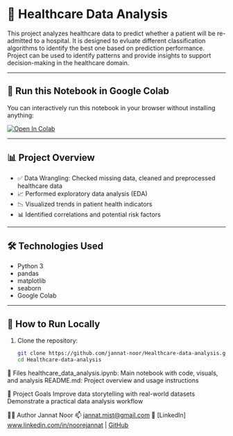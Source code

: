 # 🏥 Healthcare Data Analysis

This project analyzes healthcare data to predict whether a patient will be re-admitted to a hospital. It is designed to evluate different classification algorithms to identify the best one based on prediction performance. 
Project can be used to identify patterns and provide insights to support decision-making in the healthcare domain.

---

## 🚀 Run this Notebook in Google Colab

You can interactively run this notebook in your browser without installing anything:

[![Open In Colab](https://colab.research.google.com/assets/colab-badge.svg)](https://colab.research.google.com/github/jannat-noor/Healthcare-data-analysis/blob/main/Healthcare_data_End_to_End_Classification.ipynb)

---

## 📊 Project Overview

- ✅ Data Wrangling: Checked missing data, cleaned and preprocessed healthcare data
- 📈 Performed exploratory data analysis (EDA)
- 📉 Visualized trends in patient health indicators
- 📊 Identified correlations and potential risk factors

---

## 🛠️ Technologies Used

- Python 3
- pandas
- matplotlib
- seaborn
- Google Colab

---

## 🧪 How to Run Locally

1. Clone the repository:
   ```bash
   git clone https://github.com/jannat-noor/Healthcare-data-analysis.git
   cd Healthcare-data-analysis

📁 Files
healthcare_data_analysis.ipynb: Main notebook with code, visuals, and analysis
README.md: Project overview and usage instructions

🎯 Project Goals
Improve data storytelling with real-world datasets
Demonstrate a practical data analysis workflow

👩‍💻 Author
Jannat Noor
📫 jannat.mist@gmail.com
🔗 [LinkedIn] www.linkedin.com/in/noorejannat | [GitHub](https://github.com/jannat-noor)

